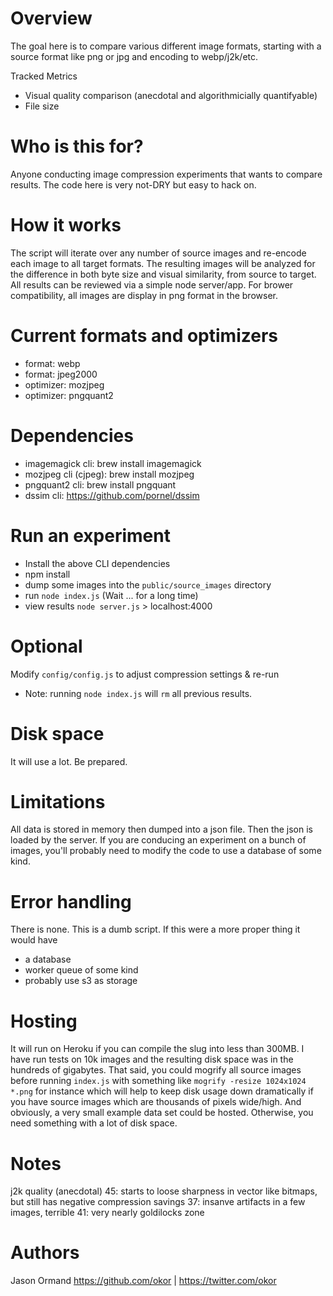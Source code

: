 Overview
========
The goal here is to compare various different image formats, starting with a source format like png or jpg and encoding to webp/j2k/etc.

Tracked Metrics
  - Visual quality comparison (anecdotal and algorithmicially quantifyable)
  - File size



Who is this for?
================
Anyone conducting image compression experiments that wants to compare results. The code here is very not-DRY but easy to hack on.


How it works
============
The script will iterate over any number of source images and re-encode each image to all target formats.
The resulting images will be analyzed for the difference in both byte size and visual similarity, from source to target.
All results can be reviewed via a simple node server/app.
For brower compatibility, all images are display in png format in the browser.


Current formats and optimizers
==============================
- format: webp
- format: jpeg2000
- optimizer: mozjpeg
- optimizer: pngquant2


Dependencies
=================
- imagemagick cli:      brew install imagemagick
- mozjpeg cli (cjpeg):  brew install mozjpeg
- pngquant2 cli:        brew install pngquant
- dssim cli:            https://github.com/pornel/dssim


Run an experiment
=================
- Install the above CLI dependencies
- npm install
- dump some images into the `public/source_images` directory
- run `node index.js` (Wait ... for a long time)
- view results `node server.js` > localhost:4000


Optional
========
Modify `config/config.js` to adjust compression settings & re-run

* Note: running `node index.js` will `rm` all previous results.


Disk space
==========
It will use a lot. Be prepared.


Limitations
===========
All data is stored in memory then dumped into a json file. Then the json is loaded by the server. If you are conducing an experiment on a bunch of images, you'll probably need to modify the code to use a database of some kind.


Error handling
==============
There is none. This is a dumb script. If this were a more proper thing it would have
- a database
- worker queue of some kind
- probably use s3 as storage


Hosting
=======
It will run on Heroku if you can compile the slug into less than 300MB.
I have run tests on 10k images and the resulting disk space was in the hundreds of gigabytes.
That said, you could mogrify all source images before running `index.js` with something like `mogrify -resize 1024x1024 *.png` for instance which will help to keep disk usage down dramatically if you have source images which are thousands of pixels wide/high. And obviously, a very small example data set could be hosted. Otherwise, you need something with a lot of disk space.


Notes
============================
j2k quality (anecdotal)
  45: starts to loose sharpness in vector like bitmaps, but still has negative compression savings
  37: insanve artifacts in a few images, terrible
  41: very nearly goldilocks zone


Authors
=======
Jason Ormand https://github.com/okor | https://twitter.com/okor
